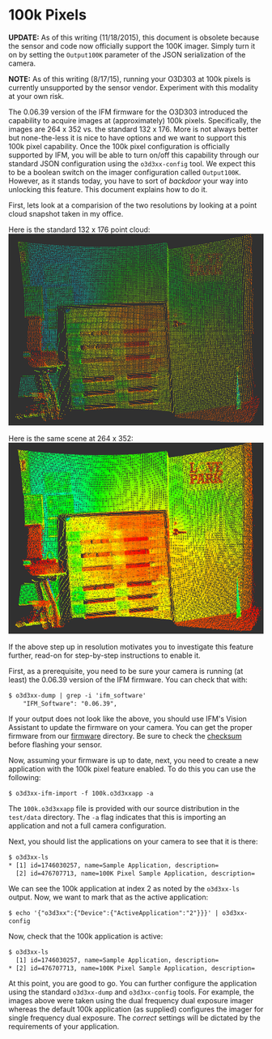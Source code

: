 100k Pixels
===========

**UPDATE:** As of this writing (11/18/2015), this document is obsolete because
  the sensor and code now officially support the 100K imager. Simply turn it on
  by setting the `Output100K` parameter of the JSON serialization of the
  camera.

**NOTE:** As of this writing (8/17/15), running your O3D303 at 100k pixels is
  currently unsupported by the sensor vendor. Experiment with this modality at
  your own risk.


The 0.06.39 version of the IFM firmware for the O3D303 introduced the
capability to acquire images at (approximately) 100k pixels. Specifically, the
images are 264 x 352 vs. the standard 132 x 176. More is not always better but
none-the-less it is nice to have options and we want to support this 100k pixel
capability. Once the 100k pixel configuration is officially supported by IFM,
you will be able to turn on/off this capability through our standard JSON
configuration using the `o3d3xx-config` tool. We expect this to be a boolean
switch on the imager configuration called `Output100K`. However, as it stands
today, you have to sort of *backdoor* your way into unlocking this
feature. This document explains how to do it.

First, lets look at a comparision of the two resolutions by looking at a point
cloud snapshot taken in my office.

Here is the standard 132 x 176 point cloud:
![23k](figures/office23k.png)

Here is the same scene at 264 x 352:
![100k](figures/office100k.png)

If the above step up in resolution motivates you to investigate this feature
further, read-on for step-by-step instructions to enable it.

First, as a prerequisite, you need to be sure your camera is running
(at least) the 0.06.39 version of the IFM firmware. You can check that with:

    $ o3d3xx-dump | grep -i 'ifm_software'
        "IFM_Software": "0.06.39",

If your output does not look like the above, you should use IFM's Vision
Assistant to update the firmware on your camera. You can get the proper
firmware from our [firmware](../firmware/) directory. Be sure to check the
[checksum](../firmware/checksums.md5) before flashing your sensor.

Now, assuming your firmware is up to date, next, you need to create a new
application with the 100k pixel feature enabled. To do this you can use the
following:

    $ o3d3xx-ifm-import -f 100k.o3d3xxapp -a

The `100k.o3d3xxapp` file is provided with our source distribution in the
`test/data` directory. The `-a` flag indicates that this is importing an
application and not a full camera configuration.

Next, you should list the applications on your camera to see that it is there:

    $ o3d3xx-ls
    * [1] id=1746030257, name=Sample Application, description=
      [2] id=476707713, name=100K Pixel Sample Application, description=

We can see the 100k application at index 2 as noted by the `o3d3xx-ls`
output. Now, we want to mark that as the active application:

    $ echo '{"o3d3xx":{"Device":{"ActiveApplication":"2"}}}' | o3d3xx-config

Now, check that the 100k application is active:

    $ o3d3xx-ls
      [1] id=1746030257, name=Sample Application, description=
    * [2] id=476707713, name=100K Pixel Sample Application, description=

At this point, you are good to go. You can further configure the application
using the standard `o3d3xx-dump` and `o3d3xx-config` tools. For example, the
images above were taken using the dual frequency dual exposure imager whereas
the default 100k application (as supplied) configures the imager for single
frequency dual exposure. The *correct* settings will be dictated by the
requirements of your application.
